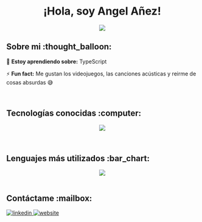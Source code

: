 <h1 align="center">¡Hola, soy Angel Añez!  </h1>
<p align="center">
  <a href="https://github.com/DenverCoder1/readme-typing-svg"><img src="https://readme-typing-svg.herokuapp.com?font=Time+New+Roman&color=%43C8BE25&size=25&center=true&vCenter=true&width=600&height=60&lines=Ingeniero+de+Sistemas;Curioso+por+Naturaleza;Programador+Apasionado"></a>
</p>
<h2>Sobre mi :thought_balloon: </h2>
<!--Intro start-->

<p align="left">

🌱 **Estoy aprendiendo sobre:** TypeScript

⚡ **Fun fact:** Me gustan los videojuegos, las canciones acústicas y reirme de cosas absurdas :sweat_smile:
<!--Intro end-->
  </p>
<br>
<h2 >Tecnologías conocidas :computer: </h2>
<!--tech stack icons-->
<p align="center">
  <a href="https://skillicons.dev">
    <img src="https://skillicons.dev/icons?i=html,css,javascript,bootstrap,php,python,bash,git,github,nodejs,tailwind,react,astro,docker" />
  </a>
</p>
<br>

<h2>Lenguajes más utilizados :bar_chart: </h2>
<div align="center">
  <img align="center" src="https://github-readme-stats.anuraghazra1.vercel.app/api/top-langs/?username=AngelAnez&theme=dark&hide_border=false&no-bg=true&no-frame=true&langs_count=10"/>
</div>
<br>

<h2>Contáctame :mailbox: </h2>
<div align="left">
  <a href="https://www.linkedin.com/in/angel-anez/" target="_blank">
    <img src="https://img.shields.io/badge/LinkedIn-0077B5?style=for-the-badge&logo=linkedin&logoColor=white" alt=linkedin style="margin-bottom: 5px;"/>
  </a>
  <a href="https://angel-anez.vercel.app" target="_blank">
    <img src="https://img.shields.io/badge/website-000000?style=for-the-badge&logo=About.me&logoColor=white" alt=website style="margin-bottom: 5px;"/>
  </a>
</div>
